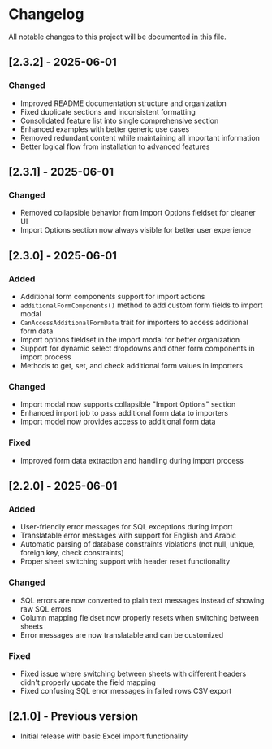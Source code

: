 # Changelog

All notable changes to this project will be documented in this file.

## [2.3.2] - 2025-06-01

### Changed
- Improved README documentation structure and organization
- Fixed duplicate sections and inconsistent formatting
- Consolidated feature list into single comprehensive section
- Enhanced examples with better generic use cases
- Removed redundant content while maintaining all important information
- Better logical flow from installation to advanced features

## [2.3.1] - 2025-06-01

### Changed
- Removed collapsible behavior from Import Options fieldset for cleaner UI
- Import Options section now always visible for better user experience

## [2.3.0] - 2025-06-01

### Added
- Additional form components support for import actions
- `additionalFormComponents()` method to add custom form fields to import modal
- `CanAccessAdditionalFormData` trait for importers to access additional form data
- Import options fieldset in the import modal for better organization
- Support for dynamic select dropdowns and other form components in import process
- Methods to get, set, and check additional form values in importers

### Changed
- Import modal now supports collapsible "Import Options" section
- Enhanced import job to pass additional form data to importers
- Import model now provides access to additional form data

### Fixed
- Improved form data extraction and handling during import process

## [2.2.0] - 2025-06-01

### Added
- User-friendly error messages for SQL exceptions during import
- Translatable error messages with support for English and Arabic
- Automatic parsing of database constraints violations (not null, unique, foreign key, check constraints)
- Proper sheet switching support with header reset functionality

### Changed
- SQL errors are now converted to plain text messages instead of showing raw SQL errors
- Column mapping fieldset now properly resets when switching between sheets
- Error messages are now translatable and can be customized

### Fixed
- Fixed issue where switching between sheets with different headers didn't properly update the field mapping
- Fixed confusing SQL error messages in failed rows CSV export

## [2.1.0] - Previous version
- Initial release with basic Excel import functionality 
